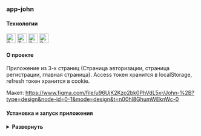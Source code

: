 ### app-john

#### Технологии

<div>
  <img height='25px' src="https://img.shields.io/badge/React-20232A??style=plastic&logo=react&logoColor=61DAFB" alt="React.">
  <img height='25px' src="https://img.shields.io/badge/TypeScript-20232A??style=plastic&logo=typescript&logoColor=3178C6" alt="TypeScript.">
  <img height='25px' src="https://img.shields.io/badge/Redux Toolkit-20232A??style=plastic&logo=redux&logoColor=764ABC" alt="Redux.">
  <img height='25px' src="https://img.shields.io/badge/React Router-20232A??style=plastic&logo=reactrouter&logoColor=CA4245" alt="React Router.">
</div>

#### О проекте

Приложение из 3-х страниц (Страница авторизации, страница регистрации, главная страница).
Access токен хранится в localStorage, refresh токен хранится в cookie. 

Макет: https://www.figma.com/file/u96UjK2Kzo2bk0PhVdL5xr/John-%2B?type=design&node-id=0-1&mode=design&t=n00hl8GhumWEknWc-0


#### Установка и запуск приложения

<details><summary><b>Развернуть</b></summary>

Клонировать репозиторий (backend):

    git clone https://github.com/Mariyazakharova73/server-app-john.git

Установить зависимости:

    npm i

Запустить проект:

    npm run dev

Клонировать репозиторий (frontend):

    git clone https://github.com/Mariyazakharova73/app-john.git

Установить зависимости:

    npm i

Запустить проект:

    npm start


</details>